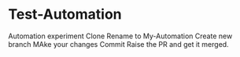 # Test-Automation
Automation experiment
Clone
Rename to My-Automation
Create new branch
MAke your changes
Commit
Raise the PR and get it merged.
